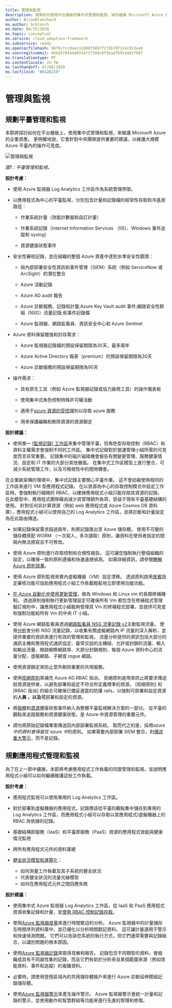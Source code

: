 ```yaml
---
title: 管理與監視
description: 探索如何使用平台層級的集中式管理和監視，操作維護 Microsoft Azure 的企業資產。
author: BrianBlanchard
ms.author: brblanch
ms.date: 06/15/2020
ms.topic: conceptual
ms.service: cloud-adoption-framework
ms.subservice: ready
ms.openlocfilehash: 98f0cfccdaec32d00f3097f2f6b79f124c913aa6
ms.sourcegitcommit: 4bbd5f6444d033ef1f38dc6f3bad7b914a82f68f
ms.translationtype: MT
ms.contentlocale: zh-TW
ms.lasthandoff: 07/08/2020
ms.locfileid: "86128219"
---
```

# <a name="management-and-monitoring"></a>管理與監視

## <a name="planning-platform-management-and-monitoring"></a>規劃平臺管理和監視

本節將探討如何在平台層級上，使用集中式管理和監視，來維護 Microsoft Azure 的企業資產。 更明確地說，它會針對中央團隊提供重要的建議，以維護大規模 Azure 平臺內的操作可見度。

![管理與監視](./media/management-and-monitoring.png)

_圖1：平臺管理和監視。_

<!-- cSpell:ignore syslogs SIEM -->

**設計考慮：**

- 使用 Azure 監視器 Log Analytics 工作區作為系統管理界限。

- 以應用程式為中心的平臺監視，分別包含計量和記錄檔的經常性存取和冷遙測路徑：

  - 作業系統計量（效能計數器和自訂計量）

  - 作業系統記錄（Internet Information Services （IIS）、Windows 事件追蹤和 syslog）

  - 資源健康狀態事件

- 安全性審核記錄，並在組織的整個 Azure 資產中達到水準安全性鏡頭：

  - 與內部部署安全性資訊和事件管理（SIEM）系統（例如 ServiceNow 或 ArcSight）的潛在整合

  - Azure 活動記錄

  - Azure AD audit 報告

  - Azure 診斷服務、記錄和計量;Azure Key Vault audit 事件;網路安全性群組（NSG）流量記錄;和事件記錄檔

  - Azure 監視器、網路監看員、資訊安全中心和 Azure Sentinel

- Azure 資料保留閾值和封存需求：

  - Azure 監視器記錄檔的預設保留期限為30天，最多兩年

  - Azure Active Directory 報表（premium）的預設保留期限為30天

  - Azure 診斷服務的預設保留期限為90天

- 操作需求：

  - 具有原生工具（例如 Azure 監視器記錄或協力廠商工具）的操作儀表板

  - 使用集中式角色控制特殊許可權活動

  - 適用于[azure 資源的受控](https://docs.microsoft.com/azure/active-directory/managed-identities-azure-resources/overview)識別以存取 azure 服務

  - 用來保護編輯和刪除資源的資源鎖定

**設計建議：**

- 使用單一 [[監視記錄] 工作區](https://docs.microsoft.com/azure/azure-monitor/platform/design-logs-deployment)來集中管理平臺，但角色型存取控制（RBAC）和資料主權需求會強制不同的工作區。 集中式記錄對於營運管理小組所需的可見度而言非常重要。 記錄集中的磁片磁碟機會報告有關變更管理、服務健康情況、設定和 IT 作業的大部分其他層面。 在集中式工作區模型上進行整合，可減少系統管理工作，以及可檢視性中的間隙機會。

在企業級架構的環境中，集中式記錄主要關心平臺作業。 這不會妨礙使用相同的工作區來進行 VM 型應用程式記錄。 在以資源為中心的存取控制模式中設定工作區時，會強制執行細微的 RBAC，以確保應用程式小組只能存取其資源的記錄。 在此模型中，應用程式團隊藉由減少其管理額外負荷，受益于現有平臺基礎結構的使用。 針對任何非計算資源（例如 web 應用程式或 Azure Cosmos DB 資料庫），應用程式小組可以使用自己的 Log Analytics 工作區，並將診斷和計量設定為在此路由傳送。

<!-- docsTest:ignore WORM -->

- 如果記錄保留需求超過兩年，則將記錄匯出至 Azure 儲存體。 使用不可變的儲存體搭配 WORM （一次寫入，多次讀取）原則，讓資料在使用者指定的間隔內無法擦寫且不可修改。

- 使用 Azure 原則進行存取控制和合規性報告。 這可讓您強制執行整個組織的設定，以確保一致的原則遵循和快速違規偵測。 如需詳細資訊，請參閱[瞭解 Azure 原則效果](https://docs.microsoft.com/azure/governance/policy/concepts/effects)。

- 使用 Azure 原則監視來賓內虛擬機器（VM）設定漂移。 透過原則啟用[來賓](https://docs.microsoft.com/azure/governance/policy/concepts/guest-configuration)設定審核功能可協助應用程式小組工作負載輕鬆地立即使用功能功能。

- [在 Azure 自動化中使用更新管理](https://docs.microsoft.com/azure/automation/automation-update-management)，做為 Windows 和 Linux vm 的長期修補機制。 透過原則強制執行更新管理設定可確保所有 Vm 都包含在修補程式管理擬訂規則中，讓應用程式小組能夠管理其 Vm 的修補程式部署，並提供可見度和強制功能給所有 Vm 的中央 IT 小組。

- 使用 Azure 網路監看員透過[網路監看員 NSG 流量記錄 v2](https://docs.microsoft.com/azure/network-watcher/network-watcher-nsg-flow-logging-overview)主動監視流量。 使用[分析](https://docs.microsoft.com/azure/network-watcher/traffic-analytics)會分析 NSG 流量記錄，以收集有關虛擬網路內 IP 流量的深入解析，並提供重要的資訊來進行有效的管理和監視。 流量分析提供的資訊包括大部分的通訊主機和應用程式通訊協定、最常交談的主機組、允許或封鎖的流量、輸入和輸出流量、開啟網際網路埠、大部分封鎖規則、每個 Azure 資料中心的流量分配、虛擬網路、子網或 rogue 網路。

- 使用資源鎖定來防止意外刪除重要的共用服務。

- 使用[拒絕原則](https://docs.microsoft.com/azure/governance/policy/concepts/effects#deny)來補充 Azure AD RBAC 指派。 拒絕原則是用來防止將要求傳送給資源提供者，以避免部署和設定不符合所定義標準的資源。 [拒絕原則] 和 [RBAC 指派] 的組合可確保已備妥適當的防護 rails，以強制可部署和設定資源的**人員** **，以及可**部署和設定的資源。

- 將[服務](https://docs.microsoft.com/azure/service-health/service-health-overview)和[資源](https://docs.microsoft.com/azure/service-health/resource-health-overview)健康狀態事件納入為整體平臺監視解決方案的一部分。 從平臺的觀點來追蹤服務和資源健康狀態，是 Azure 中資源管理的重要元件。

- 請勿將原始記錄檔專案傳送回內部部署監視系統。 取而代之的是，採用*azure 中的資料會保留在 azure 中*的原則。 如果需要內部部署 SIEM 整合，則[傳送重大警示](https://docs.microsoft.com/azure/security-center/continuous-export)，而不是記錄。

## <a name="planning-for-app-management-and-monitoring"></a>規劃應用程式管理和監視

為了在上一節中擴展，本節將考慮應用程式工作負載的同盟管理和監視，並說明應用程式小組可以如何繼續維護這些工作負載。

**設計考慮：**

- 應用程式監視可以使用專用的 Log Analytics 工作區。

- 對於部署到虛擬機器的應用程式，記錄應該從平臺的觀點集中儲存到專用的 Log Analytics 工作區，而應用程式小組可以存取以其應用程式/虛擬機器上的 RBAC 為依據的記錄。

- 基礎結構即服務（IaaS）和平臺即服務（PaaS）資源的應用程式效能與健康情況監視

- 跨所有應用程式元件的資料匯總

- [健全狀況模型和運算化](https://docs.microsoft.com/azure/cloud-adoption-framework/manage/monitor/cloud-models-monitor-overview)：

  - 如何測量工作負載及其子系統的健全狀況
  - 代表健全狀況的流量光線模型
  - 如何在應用程式元件之間回應失敗

**設計建議：**

- 使用集中式 Azure 監視器 Log Analytics 工作區，從 IaaS 和 PaaS 應用程式資源收集記錄和計量，並[使用 RBAC 控制記錄存取](https://docs.microsoft.com/azure/azure-monitor/platform/design-logs-deployment#access-control-overview)。

- 使用[Azure 監視器度量](https://docs.microsoft.com/azure/azure-monitor/platform/data-platform-metrics)來進行時間緊迫的分析。 Azure 監視器中的計量儲存在時間序列資料庫中，並已優化以分析時間戳記資料。 這可讓計量適用于警示和快速偵測問題。 它們可以告訴您系統的執行方式，但它們通常需要與記錄結合，以識別問題的根本原因。

- 使用[Azure 監視器記錄](https://docs.microsoft.com/azure/azure-monitor/platform/data-platform-logs)來取得見解和報告。 記錄包含不同類型的資料，會組織成具有不同屬性集的記錄，而且它們有助於分析來自某個範圍來源（例如效能資料、事件和追蹤）的複雜資料。

- 必要時，請使用登陸區域內的共用儲存體帳戶來進行 Azure 診斷延伸模組記錄儲存體。

- 使用[Azure 監視器警示](https://docs.microsoft.com/azure/azure-monitor/platform/alerts-overview)來產生操作警示。 Azure 監視器警示會統一計量和記錄的警示，並使用動作和智慧群組等功能來進行先進的管理和修復。
